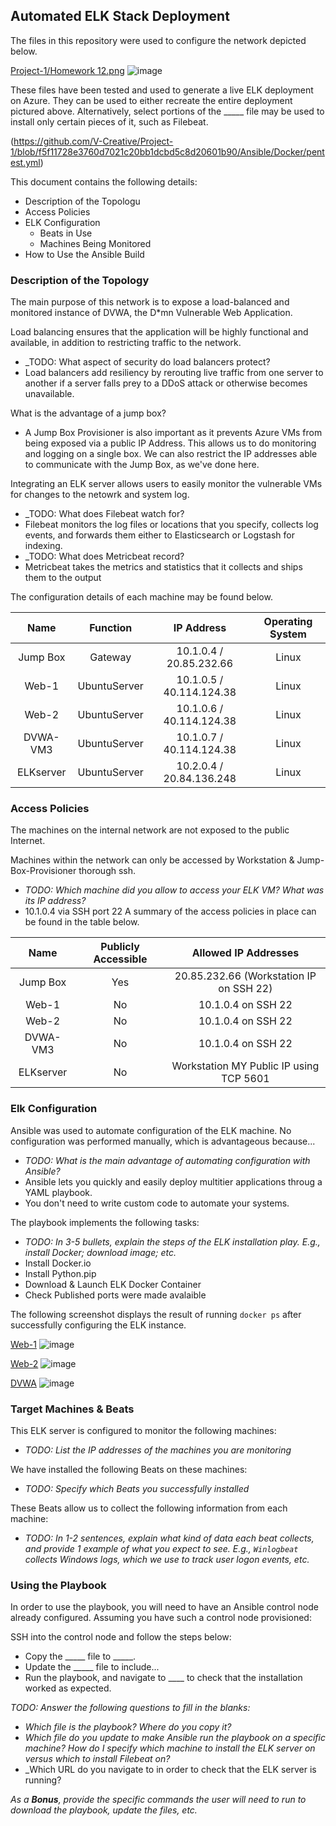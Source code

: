## Automated ELK Stack Deployment

The files in this repository were used to configure the network depicted below.

[Project-1/Homework 12.png](https://github.com/V-Creative/Project-1/blob/0dc7a5a4e88d4c171c65d50da93f579d138008e6/Homework%2012.png)
![image](https://user-images.githubusercontent.com/91346174/174458811-1f94116d-3375-41f0-b34d-e486cd83394a.png)


These files have been tested and used to generate a live ELK deployment on Azure. They can be used to either recreate the entire deployment pictured above. Alternatively, select portions of the _____ file may be used to install only certain pieces of it, such as Filebeat.

  (https://github.com/V-Creative/Project-1/blob/f5f11728e3760d7021c20bb1dcbd5c8d20601b90/Ansible/Docker/pentest.yml)

This document contains the following details:
- Description of the Topologu
- Access Policies
- ELK Configuration
  - Beats in Use
  - Machines Being Monitored
- How to Use the Ansible Build


### Description of the Topology

The main purpose of this network is to expose a load-balanced and monitored instance of DVWA, the D*mn Vulnerable Web Application.

Load balancing ensures that the application will be highly functional and available, in addition to restricting traffic to the network.
- _TODO: What aspect of security do load balancers protect? 
- Load balancers add resiliency by rerouting live traffic from one server to another if a server falls prey to a DDoS attack or otherwise becomes unavailable.

What is the advantage of a jump box?
- A Jump Box Provisioner is also important as it prevents Azure VMs from being exposed via a public IP Address. This allows us to do monitoring and logging on a single box. We can also restrict the IP addresses able to communicate with the Jump Box, as we've done here.

Integrating an ELK server allows users to easily monitor the vulnerable VMs for changes to the netowrk and system log.
- _TODO: What does Filebeat watch for?
- Filebeat monitors the log files or locations that you specify, collects log events, and forwards them either to Elasticsearch or Logstash for indexing.
- _TODO: What does Metricbeat record?
- Metricbeat takes the metrics and statistics that it collects and ships them to the output

The configuration details of each machine may be found below.

|    Name   |   Function   |        IP Address        | Operating System |
|:---------:|:------------:|:------------------------:|:----------------:|
| Jump Box  | Gateway      | 10.1.0.4 / 20.85.232.66  | Linux            |
| Web-1     | UbuntuServer | 10.1.0.5 / 40.114.124.38 | Linux            |
| Web-2     | UbuntuServer | 10.1.0.6 / 40.114.124.38 | Linux            |
| DVWA-VM3  | UbuntuServer | 10.1.0.7 / 40.114.124.38 | Linux            |
| ELKserver | UbuntuServer | 10.2.0.4 / 20.84.136.248 | Linux            |

### Access Policies

The machines on the internal network are not exposed to the public Internet. 


Machines within the network can only be accessed by Workstation & Jump-Box-Provisioner thorough ssh.
- _TODO: Which machine did you allow to access your ELK VM? What was its IP address?_
- 10.1.0.4 via SSH port 22
A summary of the access policies in place can be found in the table below.

|    Name   | Publicly Accessible |           Allowed IP Addresses          |
|:---------:|:-------------------:|:---------------------------------------:|
| Jump Box  | Yes                 | 20.85.232.66 (Workstation IP on SSH 22) |
| Web-1     | No                  | 10.1.0.4 on SSH 22                      |
| Web-2     | No                  | 10.1.0.4 on SSH 22                      |
| DVWA-VM3  | No                  | 10.1.0.4 on SSH 22                      |
| ELKserver | No                  | Workstation MY Public IP using TCP 5601 |


### Elk Configuration

Ansible was used to automate configuration of the ELK machine. No configuration was performed manually, which is advantageous because...
- _TODO: What is the main advantage of automating configuration with Ansible?_
- Ansible lets you quickly and easily deploy multitier applications throug a YAML playbook.
- You don't need to write custom code to automate your systems.

The playbook implements the following tasks:
- _TODO: In 3-5 bullets, explain the steps of the ELK installation play. E.g., install Docker; download image; etc._
- Install Docker.io
- Install Python.pip
- Download & Launch ELK Docker Container
- Check Published ports were made avalaible

The following screenshot displays the result of running `docker ps` after successfully configuring the ELK instance.

[Web-1](https://github.com/V-Creative/Project-1/blob/cc14de7c498302d9bf29296c263d2801505f365f/docker_ps_web1png)
![image](https://user-images.githubusercontent.com/91346174/174459748-b160a7e8-6ea6-49d5-961c-1c0955f2079e.png)


[Web-2](https://github.com/V-Creative/Project-1/blob/cc14de7c498302d9bf29296c263d2801505f365f/docker_ps_web2.png)
![image](https://user-images.githubusercontent.com/91346174/174459750-921a3b41-01e3-4f00-ae00-7c720be405ab.png)


[DVWA](https://github.com/V-Creative/Project-1/blob/cc14de7c498302d9bf29296c263d2801505f365f/docker_ps_dvwa.png)
![image](https://user-images.githubusercontent.com/91346174/174459744-c8d100a1-2310-4e6f-9883-f510c8dc75a1.png)



### Target Machines & Beats
This ELK server is configured to monitor the following machines:
- _TODO: List the IP addresses of the machines you are monitoring_

We have installed the following Beats on these machines:
- _TODO: Specify which Beats you successfully installed_

These Beats allow us to collect the following information from each machine:
- _TODO: In 1-2 sentences, explain what kind of data each beat collects, and provide 1 example of what you expect to see. E.g., `Winlogbeat` collects Windows logs, which we use to track user logon events, etc._

### Using the Playbook
In order to use the playbook, you will need to have an Ansible control node already configured. Assuming you have such a control node provisioned: 

SSH into the control node and follow the steps below:
- Copy the _____ file to _____.
- Update the _____ file to include...
- Run the playbook, and navigate to ____ to check that the installation worked as expected.

_TODO: Answer the following questions to fill in the blanks:_
- _Which file is the playbook? Where do you copy it?_
- _Which file do you update to make Ansible run the playbook on a specific machine? How do I specify which machine to install the ELK server on versus which to install Filebeat on?_
- _Which URL do you navigate to in order to check that the ELK server is running?

_As a **Bonus**, provide the specific commands the user will need to run to download the playbook, update the files, etc._
